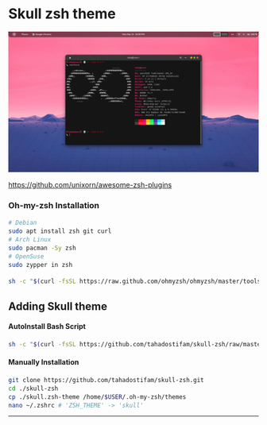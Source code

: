 # Skull zsh theme

![cover image](https://raw.githubusercontent.com/tahadostifam/screenfetch/main/desktop19.png)

https://github.com/unixorn/awesome-zsh-plugins

### Oh-my-zsh Installation
```bash
# Debian
sudo apt install zsh git curl
# Arch Linux
sudo pacman -Sy zsh
# OpenSuse
sudo zypper in zsh

sh -c "$(curl -fsSL https://raw.github.com/ohmyzsh/ohmyzsh/master/tools/install.sh)"
```
## Adding Skull theme
#### AutoInstall Bash Script
```bash 
sh -c "$(curl -fsSL https://github.com/tahadostifam/skull-zsh/raw/master/auto-install.bash)"
```

#### Manually Installation
```bash
git clone https://github.com/tahadostifam/skull-zsh.git
cd ./skull-zsh
cp ./skull.zsh-theme /home/$USER/.oh-my-zsh/themes
nano ~/.zshrc # 'ZSH_THEME' -> 'skull'
```
***
